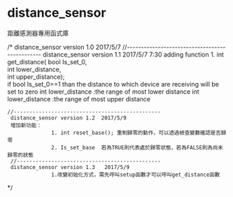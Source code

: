 # distance_sensor
距離感測器專用函式庫

/*
	distance_sensor version 1.0  2017/5/7
	//-----------------------------------------------
	distance_sensor version 1.1  2017/5/7  7:30
                    adding function
                    1. int get_distance( bool Is_set_0, \
                                      int lower_distance,\
                                      int upper_distance);   
                                             if bool Is_set_0==1 than the distance to which device are receiving will be set to zero
                                             int lower_distance :the range of most lower distance
                                             int lower_distance :the range of most upper distance
                                             
    //-----------------------------------------------
     distance_sensor version 1.2  2017/5/9
     增加新功能：
                  1. int reset_base(); 重制歸零的動作，可以透過檢查變數確認是否歸零 
                  2. Is_set_base  若為TRUE則代表處於歸零狀態，若為FALSE則為尚未歸零的狀態 
     //----------------------------------------------
     distance_sensor version 1.3   2017/5/9
                  1.改變初始化方式，需先呼叫setup函數才可以呼叫get_distance函數 
*/
